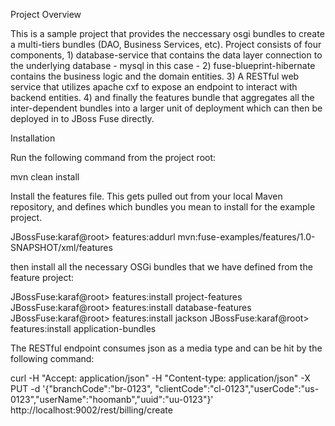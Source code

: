 
Project Overview

This is a sample project that provides the neccessary osgi bundles to create a multi-tiers bundles (DAO, Business Services, etc). Project consists of four components, 1) database-service that contains the data layer connection to the underlying database - mysql in this case - 2) fuse-blueprint-hibernate contains the business logic and the domain entities. 3) A RESTful web service that utilizes apache cxf to expose an endpoint to interact with backend entities. 4) and finally the features bundle that aggregates all the inter-dependent bundles into a larger unit of deployment which can then be deployed in to JBoss Fuse directly.

Installation

Run the following command from the project root:

  mvn clean install

Install the features file. This gets pulled out from your local Maven repository, and defines which bundles you mean to install for the example project.

  JBossFuse:karaf@root> features:addurl mvn:fuse-examples/features/1.0-SNAPSHOT/xml/features
  
then install all the necessary OSGi bundles that we have defined from the feature project:

  JBossFuse:karaf@root> features:install project-features
  JBossFuse:karaf@root> features:install database-features
  JBossFuse:karaf@root> features:install jackson
  JBossFuse:karaf@root> features:install application-bundles

The RESTful endpoint consumes json as a media type and can be hit by the following command: 

  curl -H "Accept: application/json" -H "Content-type: application/json" -X PUT -d '{"branchCode":"br-0123", "clientCode":"cl-0123","userCode":"us-0123","userName":"hoomanb","uuid":"uu-0123"}' http://localhost:9002/rest/billing/create
